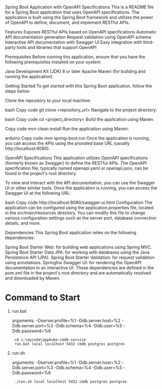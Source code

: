 Spring Boot Application with OpenAPI Specifications
This is a README file for a Spring Boot application that uses OpenAPI specifications. The application is built using the Spring Boot framework and utilizes the power of OpenAPI to define, document, and implement RESTful APIs.

Features
Exposes RESTful APIs based on OpenAPI specifications
Automatic API documentation generation
Request validation using OpenAPI schema
Interactive API documentation with Swagger UI
Easy integration with third-party tools and libraries that support OpenAPI

Prerequisites
Before running this application, ensure that you have the following prerequisites installed on your system:

Java Development Kit (JDK) 8 or later
Apache Maven (for building and running the application)

Getting Started
To get started with this Spring Boot application, follow the steps below:

Clone the repository to your local machine:

bash
Copy code
git clone <repository_url>
Navigate to the project directory:

bash
Copy code
cd <project_directory>
Build the application using Maven:

Copy code
mvn clean install
Run the application using Maven:

arduino
Copy code
mvn spring-boot:run
Once the application is running, you can access the APIs using the provided base URL (usually http://localhost:8080).

OpenAPI Specifications
This application utilizes OpenAPI specifications (formerly known as Swagger) to define the RESTful APIs. The OpenAPI specification file, typically named openapi.yaml or openapi.json, can be found in the project's root directory.

To view and interact with the API documentation, you can use the Swagger UI or other similar tools. Once the application is running, you can access the Swagger UI at the following URL:

bash
Copy code
http://localhost:8080/swagger-ui.html
Configuration
The application can be configured using the application.properties file, located in the src/main/resources directory. You can modify this file to change various configuration settings such as the server port, database connection details, and more.

Dependencies
This Spring Boot application relies on the following dependencies:

Spring Boot Starter Web: for building web applications using Spring MVC.
Spring Boot Starter Data JPA: for working with databases using the Java Persistence API (JPA).
Spring Boot Starter Validation: for request validation using annotations.
Springfox Swagger UI: for rendering the OpenAPI documentation in an interactive UI.
These dependencies are defined in the pom.xml file in the project's root directory and are automatically resolved and downloaded by Maven.
  

# **Command to Start**

1. run.bat  

    arguments: -Dserver.profile=%1 -Ddb.server.host=%2 -Ddb.server.port=%3 -Ddb.schema=%4 -Ddb.user=%5 -Ddb.password=%6  

        cd c:\mycode\appkube-cmdb-service  
        run.bat local localhost 5432 cmdb postgres postgres  
2. run.sh  

   arguments: -Dserver.profile=%1 -Ddb.server.host=%2 -Ddb.server.port=%3 -Ddb.schema=%4 -Ddb.user=%5 -Ddb.password=%6  

        ./run.sh local localhost 5432 cmdb postgres postgres
    